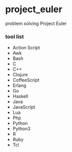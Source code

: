 # project_euler

problem solving Project Euler

### tool list

- Action Script
- Awk
- Bash
- C
- C++
- Clojure
- CoffeeScript
- Erlang
- Go
- Haskell
- Java
- JavaScript
- Lua
- Php
- Python
- Python3
- R
- Ruby
- Tcl
